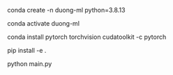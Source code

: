 conda create -n duong-ml python=3.8.13

conda activate duong-ml

conda install pytorch torchvision cudatoolkit -c pytorch

pip install -e .

python main.py